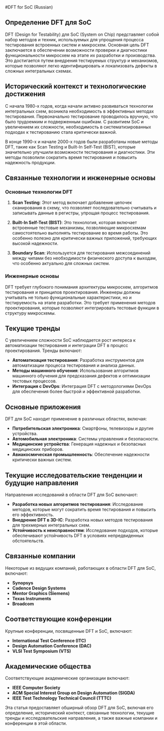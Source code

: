 #DFT for SoC (Russian)

## Определение DFT для SoC

DFT (Design for Testability) для SoC (System on Chip) представляет собой набор методов и техник, используемых для упрощения процесса тестирования встроенных систем и микросхем. Основная цель DFT заключается в обеспечении возможности проверки и диагностики функциональности микросхем на этапе их разработки и производства. Это достигается путем внедрения тестируемых структур и механизмов, которые позволяют легко идентифицировать и локализовать дефекты в сложных интегральных схемах.

## Исторический контекст и технологические достижения

С начала 1980-х годов, когда начали активно развиваться технологии интегральных схем, возникла необходимость в эффективных методах тестирования. Первоначально тестирование проводилось вручную, что было трудоемким и подверженным ошибкам. С развитием SoC и увеличением их сложности, необходимость в систематизированных подходах к тестированию стала критически важной.

В конце 1990-х и начале 2000-х годов были разработаны новые методы DFT, такие как Scan Testing и Built-In Self-Test (BIST), которые значительно улучшили возможности тестирования и диагностики. Эти методы позволили сократить время тестирования и повысить надежность продукции.

## Связанные технологии и инженерные основы

### Основные технологии DFT

1. **Scan Testing**: Этот метод включает добавление цепочек сканирования в схему, что позволяет последовательно считывать и записывать данные в регистры, упрощая процесс тестирования.
   
2. **Built-In Self-Test (BIST)**: Это технология, которая включает встроенные тестовые механизмы, позволяющие микросхемам самостоятельно выполнять тестирование во время работы. Это особенно полезно для критически важных приложений, требующих высокой надежности.

3. **Boundary Scan**: Используется для тестирования межсоединений между чипами без необходимости физического доступа к выходам, что особенно актуально для сложных систем.

### Инженерные основы

DFT требует глубокого понимания архитектуры микросхем, алгоритмов тестирования и принципов проектирования. Инженеры должны учитывать не только функциональные характеристики, но и тестируемость на этапе разработки. Это требует применения методов проектирования, которые позволяют интегрировать тестовые функции в структуру микросхемы.

## Текущие тренды

С увеличением сложности SoC наблюдается рост интереса к автоматизации тестирования и интеграции DFT в процесс проектирования. Тренды включают:

- **Автоматизация тестирования**: Разработка инструментов для автоматизации процесса тестирования и анализа данных.
- **Методы машинного обучения**: Использование алгоритмов машинного обучения для предсказания дефектов и оптимизации тестовых процессов.
- **Интеграция с DevOps**: Интеграция DFT с методологиями DevOps для обеспечения более быстрой и эффективной разработки.

## Основные приложения

DFT для SoC находит применение в различных областях, включая:

- **Потребительская электроника**: Смартфоны, телевизоры и другие устройства.
- **Автомобильная электроника**: Системы управления и безопасности.
- **Медицинские устройства**: Генерация надежных и безопасных медицинских приборов.
- **Авиакосмическая промышленность**: Обеспечение надежности критически важных систем.

## Текущие исследовательские тенденции и будущие направления

Направления исследований в области DFT для SoC включают:

- **Разработка новых алгоритмов тестирования**: Исследование методов, которые могут сократить время тестирования и повысить его эффективность.
- **Внедрение DFT в 3D-IC**: Разработка новых методов тестирования для трехмерных интегральных схем.
- **Устойчивость к неисправностям**: Исследование подходов, которые обеспечивают устойчивость DFT в условиях непредвиденных обстоятельств.

## Связанные компании

Некоторые из ведущих компаний, работающих в области DFT для SoC, включают:

- **Synopsys**
- **Cadence Design Systems**
- **Mentor Graphics (Siemens)**
- **Texas Instruments**
- **Broadcom**

## Соответствующие конференции

Крупные конференции, посвященные DFT и SoC, включают:

- **International Test Conference (ITC)**
- **Design Automation Conference (DAC)**
- **VLSI Test Symposium (VTS)**

## Академические общества

Соответствующие академические организации включают:

- **IEEE Computer Society**
- **ACM Special Interest Group on Design Automation (SIGDA)**
- **IEEE Test Technology Technical Council (TTTC)**

Эта статья предоставляет обширный обзор DFT для SoC, включая его определение, исторический контекст, связанные технологии, текущие тренды и исследовательские направления, а также важные компании и конференции в этой области.